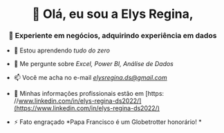 <h1 align="center">👋 Olá, eu sou a Elys Regina,</h1>
<h3 align="center">👩 Experiente em negócios, adquirindo experiência em dados</h3>

- 🌱 Estou aprendendo *tudo do zero*

- 💬 Me pergunte sobre *Excel, Power BI, Análise de Dados*

- 📫 Você me acha no e-mail *elysregina.ds@gmail.com*

- 📄 Minhas informações profissionais estão em [https: //www.linkedin.com/in/elys-regina-ds2022/](https://www.linkedin.com/in/elys-regina-ds2022/)

- ⚡ Fato engraçado *Papa Francisco é um Globetrotter honorário! *


<!---
- 👋 Hi, I’m @ElysDS
- 👀 I’m interested in ...
- 🌱 I’m currently learning ...
- 💞️ I’m looking to collaborate on ...
- 📫 How to reach me ...

ElysDS/ElysDS is a ✨ special ✨ repository because its `README.md` (this file) appears on your GitHub profile.
You can click the Preview link to take a look at your changes.
--->

